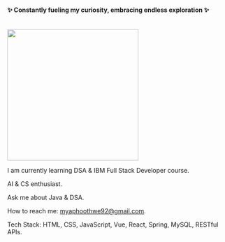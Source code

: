 <p align="center"> 
  <h4>✨ Constantly fueling my curiosity, embracing endless exploration ✨</h4>
  <br>
  <img src="https://media.giphy.com/media/v1.Y2lkPTc5MGI3NjExN2owdjV4OHJtOHh1MTl0MG9jemhpYTE2MXM5Z3l3MTQ1cjkweXBubSZlcD12MV9pbnRlcm5hbF9naWZfYnlfaWQmY3Q9Zw/PYXSPzKn5tZUsXmrcQ/giphy.gif" width="300">
</p>

I am currently learning DSA & IBM Full Stack Developer course.

AI & CS enthusiast.

Ask me about Java & DSA.

How to reach me: myaphoothwe92@gmail.com.

Tech Stack: HTML, CSS, JavaScript, Vue, React, Spring, MySQL, RESTful APIs.
